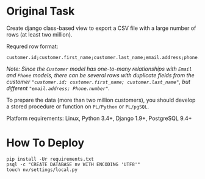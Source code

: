 # Original Task

Create django class-based view to export a CSV file with a large number of rows (at least two million).

Requred row format:

    customer.id;customer.first_name;customer.last_name;email.address;phone.number
    
*Note: Since the `Customer` model has one-to-many relationships with `Email` and `Phone` models, there can be several rows with duplicate fields from the customer `"customer.id; customer.first_name; customer.last_name"`, but different `"email.address; Phone.number"`.*

To prepare the data (more than two million customers), you should develop a stored procedure or function on `PL/Python` or `PL/pgSQL`.

Platform requirements: Linux, Python 3.4+, Django 1.9+, PostgreSQL 9.4+

# How To Deploy

    pip install -Ur requirements.txt
    psql -c "CREATE DATABASE nv WITH ENCODING 'UTF8'"
    touch nv/settings/local.py
